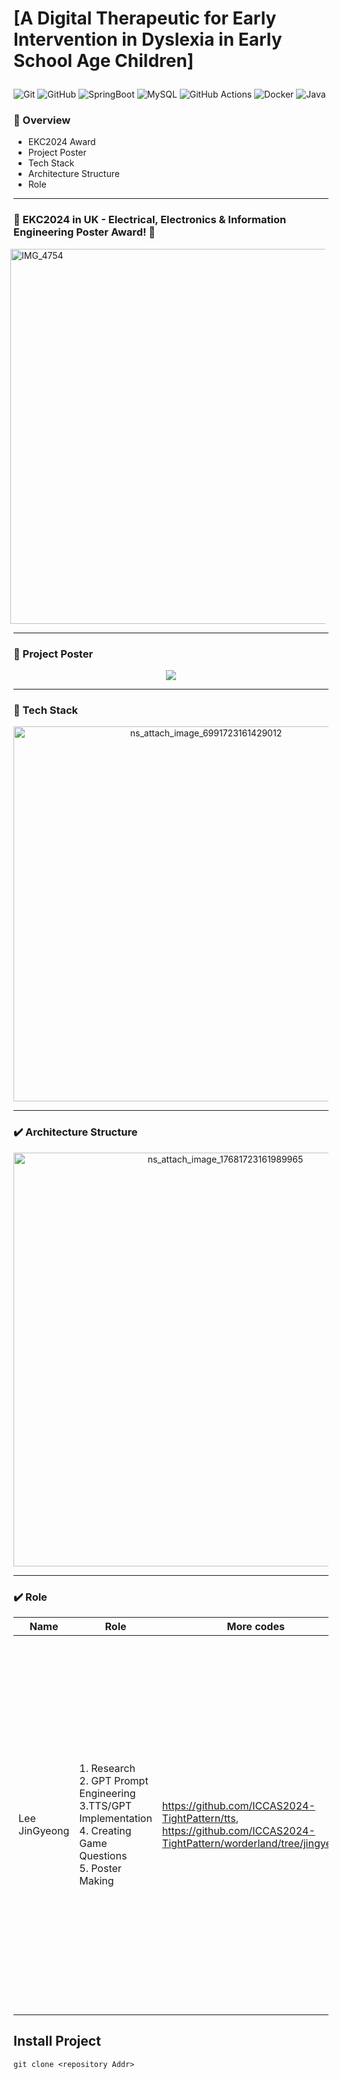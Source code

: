 #  <p> [A Digital Therapeutic for Early Intervention in Dyslexia in Early School Age Children] 

![Git](https://img.shields.io/badge/git-%23F05033.svg?style=for-the-badge&logo=git&logoColor=white)
![GitHub](https://img.shields.io/badge/github-%23121011.svg?style=for-the-badge&logo=github&logoColor=white)
![SpringBoot](https://img.shields.io/badge/Spring%20Boot-6DB33F.svg?style=for-the-badge&logo=spring-boot&logoColor=white)
![MySQL](https://img.shields.io/badge/mysql-%2300f.svg?style=for-the-badge&logo=mysql&logoColor=white)
![GitHub Actions](https://img.shields.io/badge/github%20actions-%232671E5.svg?style=for-the-badge&logo=githubactions&logoColor=white)
![Docker](https://img.shields.io/badge/docker-%230db7ed.svg?style=for-the-badge&logo=docker&logoColor=white)
![Java](https://img.shields.io/badge/java-%23ED8B00.svg?style=for-the-badge&logo=openjdk&logoColor=white)

### :bookmark_tabs: Overview
- EKC2024 Award
- Project Poster
- Tech Stack
- Architecture Structure
- Role
- - -
### 📣 EKC2024 in UK - Electrical, Electronics & Information Engineering Poster Award! 📣
<div style="display: flex; justify-content: center;">
  <img src="https://github.com/user-attachments/assets/66f23ac2-24a4-415b-bff1-77fd6b81197b" alt="IMG_4754" style="height: 600px; margin-right: 10px;">
</div>

- - -
### :pushpin: Project Poster

<p align="center">
  <img src="https://github.com/user-attachments/assets/2746a86b-302d-4474-9417-af516f4c4d6d">
</p>

- - -
### :shopping_cart: Tech Stack
<p align="center">
<img width="600" alt="ns_attach_image_6991723161429012" src="https://github.com/user-attachments/assets/4592e832-8b7b-474b-bbf2-91b6703f93a7">
</p>

- - -
### ✔️ Architecture Structure
<p align="center">
<img width="662" alt="ns_attach_image_17681723161989965" src="https://github.com/user-attachments/assets/5e86bb3a-2bad-4b9f-adb4-6d7e515b2732">
</p>

<!--
## Flow Chart
<img width="455" alt="스크린샷 2024-06-23 오전 9 06 56" src="https://github.com/Charge-Control/Backend/assets/12209059/25da4b2f-b188-4f95-9bd2-04ac5862a7c7">
-->

- - -
### ✔️ Role
|Name|Role|More codes| |
|---|---|--|---|
|Lee JinGyeong|1. Research <br/> 2. GPT Prompt Engineering <br/> 3.TTS/GPT Implementation <br/> 4. Creating Game Questions <br/>5. Poster Making|https://github.com/ICCAS2024-TightPattern/tts, https://github.com/ICCAS2024-TightPattern/worderland/tree/jingyeong| In this project, I dedicated myself not only to GPT prompt engineering and backend development related to my major, but also to research on dyslexia. To ensure the credibility of our research, I reviewed various papers and established a solid foundation, which I used to create the poster. This process allowed me to grow significantly!!|


## Install Project
    git clone <repository Addr>
